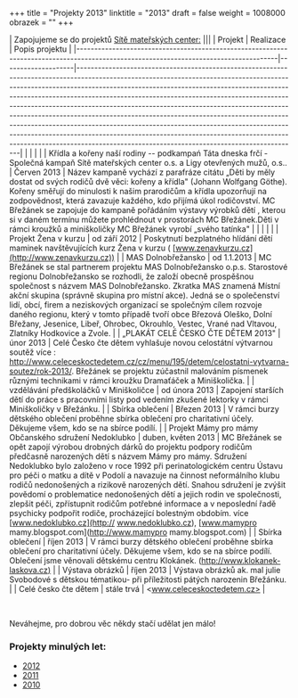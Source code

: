 +++
title = "Projekty 2013"
linktitle = "2013"
draft = false
weight = 1008000
obrazek = ""
+++

|                                                                                                                                                                                                                                                                                                                                                                                           Zapojujeme se do projektů [Sítě mateřských center:](http://www.materskacentra.cz/)                                                                                                                                                                                                                                                                                                                                                                                           |||
|                                                               Projekt                                                                |     Realizace      |                                                                                                                                                                                                                                                                                                                                                Popis projektu                                                                                                                                                                                                                                                                                                                                                |
|--------------------------------------------------------------------------------------------------------------------------------------|--------------------|--------------------------------------------------------------------------------------------------------------------------------------------------------------------------------------------------------------------------------------------------------------------------------------------------------------------------------------------------------------------------------------------------------------------------------------------------------------------------------------------------------------------------------------------------------------------------------------------------------------------------------------------------------------------------------------------------------------|
|                                                                                                                                      |                    |                                                                                                                                                                                                                                                                                                                                                                                                                                                                                                                                                                                                                                                                                                              |
| Křídla a kořeny naší rodiny -- podkampań Táta dneska frčí -Společná kampaň Sítě mateřských center o.s. a Ligy otevřených mužů, o.s.. | Červen 2013        | Název kampaně vychází z parafráze citátu „Děti by měly dostat od svých rodičů dvě věci: kořeny a křídla" (Johann Wolfgang Göthe). Kořeny směřují do minulosti k našim prarodičům a křídla upozorňují na zodpovědnost, která zavazuje každého, kdo přijímá úkol rodičovství. MC Břežánek se zapojuje do kampaně pořádáním výstavy výrobků dětí , kterou si v daném termínu můžete prohlédnout v prostorách MC Břežánek.Děti v rámci kroužků a miniškoličky MC Břežánek vyrobí „svého tatínka"                                                                                                                                                                                                                 |
|                                                                                                                                      |                    |                                                                                                                                                                                                                                                                                                                                                                                                                                                                                                                                                                                                                                                                                                              |
| Projekt Žena v kurzu                                                                                                                 | od září 2012       | Poskytnutí bezplatného hlídání dětí maminek navštěvujících kurz Žena v kurzu ( [www.zenavkurzu.cz](http://www.zenavkurzu.cz))                                                                                                                                                                                                                                                                                                                                                                                                                                                                                                                                                                                |
| MAS Dolnobřežansko                                                                                                                   | od 1.1.2013        | MC Břežánek se stal partnerem projektu MAS Dolnobřežansko o.p.s. Starostové regionu Dolnobřežansko se rozhodli, že založí obecně prospěšnou společnost s názvem MAS Dolnobřežansko. Zkratka MAS znamená Místní akční skupina (správně skupina pro místní akce). Jedná se o společenství lidí, obcí, firem a neziskových organizací se společným cílem rozvoje daného regionu, který v tomto případě tvoří obce Březová Oleško, Dolní Břežany, Jesenice, Libeř, Ohrobec, Okrouhlo, Vestec, Vrané nad Vltavou, Zlatníky Hodkovice a Zvole.                                                                                                                                                                     |
| „PLAKÁT CELÉ ČESKO ČTE DĚTEM 2013"                                                                                                   | únor 2013          | Celé Česko čte dětem vyhlašuje novou celostátní výtvarnou soutěž více : http://www.celeceskoctedetem.cz/cz/menu/195/detem/celostatni-vytvarna-soutez/rok-2013/. Břežánek se projektu zúčastnil malováním písmenek různými technikami v rámci kroužku Dramaťáček a Miniškolička.                                                                                                                                                                                                                                                                                                                                                                                                                              |
| vzdělávání předškoláčků v Miniškoličce                                                                                               | od února 2013      | Zapojení starších dětí do práce s pracovními listy pod vedením zkušené lektorky v rámci Miniškoličky v Břežánku.                                                                                                                                                                                                                                                                                                                                                                                                                                                                                                                                                                                             |
| Sbírka oblečení                                                                                                                      | Březen 2013        | V rámci burzy dětského oblečení proběhne sbírka oblečení pro charitativní účely. Děkujeme všem, kdo se na sbírce podílí.                                                                                                                                                                                                                                                                                                                                                                                                                                                                                                                                                                                     |
| Projekt Mámy pro mámy Občanského sdružení Nedoklubko                                                                                 | duben, květen 2013 | MC Břežánek se opět zapojí výrobou drobných dárků do projektu podpory rodičům předčasně narozených dětí s názvem Mámy pro mámy. Sdružení Nedoklubko bylo založeno v roce 1992 při perinatologickém centru Ústavu pro péči o matku a dítě v Podolí a navazuje na činnost neformálního klubu rodičů nedonošených a rizikově narozených dětí. Snahou sdružení je zvýšit povědomí o problematice nedonošených dětí a jejich rodin ve společnosti, zlepšit péči, zpřístupnit rodičům potřebné informace a v neposlední řadě psychicky podpořit rodiče, procházející bolestným obdobím. více [www.nedoklubko.cz](http:// www.nedoklubko.cz), [www.mamypro mamy.blogspot.com](http://www.mamypro mamy.blogspot.com) |
| Sbírka oblečení                                                                                                                      | říjen 2013         | V rámci burzy dětského oblečení proběhne sbírka oblečení pro charitativní účely. Děkujeme všem, kdo se na sbírce podílí. Oblečení jsme věnovali dětskému centru Klokánek. ([http://www.klokanek-laskova.cz)](http://www.klokanek-laskova.cz/)                                                                                                                                                                                                                                                                                                                                                                                                                                                                |
| Výstava obrázků                                                                                                                      | říjen 2013         | Výstava obrázků ak. mal julie Svobodové s dětskou tématikou- při příležitosti pátých narozenin Břežánku.                                                                                                                                                                                                                                                                                                                                                                                                                                                                                                                                                                                                     |
| Celé česko čte dětem                                                                                                                 | stále trvá         | <www.celeceskoctedetem.cz>                                                                                                                                                                                                                                                                                                                                                                                                                                                                                                                                                                                                                                                                                   |

<br />

Neváhejme, pro dobrou věc někdy stačí udělat jen málo!

### Projekty minulých let:

* [2012](/o-nas/projekty-2012/)
* [2011](/o-nas/projekty-2011/)
* [2010](/o-nas/projekty-2010/)
